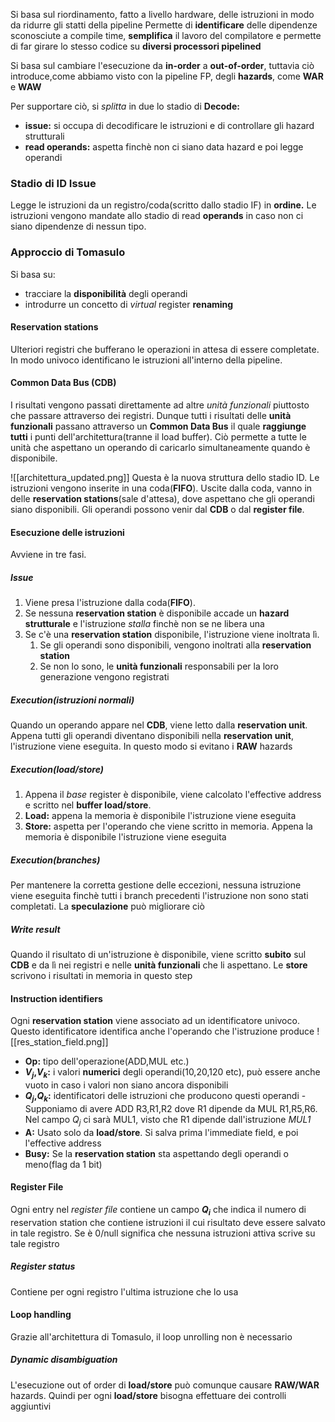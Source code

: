 Si basa sul riordinamento, fatto a livello hardware, delle istruzioni in modo da ridurre gli statti della pipeline
Permette di **identificare** delle dipendenze sconosciute a compile time, **semplifica** il lavoro del compilatore e permette di far girare lo stesso codice su **diversi processori pipelined**

Si basa sul cambiare l'esecuzione da **in-order** a **out-of-order**, tuttavia ciò introduce,come abbiamo visto con la pipeline FP, degli **hazards**, come **WAR** e **WAW**

Per supportare ciò, si *splitta* in due lo stadio di **Decode:**
- **issue:** si occupa di decodificare le istruzioni e di controllare gli hazard strutturali
- **read operands:** aspetta finchè non ci siano data hazard e poi legge operandi

### Stadio di ID Issue
Legge le istruzioni da un registro/coda(scritto dallo stadio IF) in **ordine.**
Le istruzioni vengono mandate allo stadio di read **operands** in caso non ci siano dipendenze di nessun tipo.

### Approccio di Tomasulo
Si basa su:
- tracciare la **disponibilità** degli operandi
- introdurre un concetto di *virtual* register **renaming**

#### Reservation stations
Ulteriori registri che bufferano le operazioni in attesa di essere completate.
In modo univoco identificano le istruzioni all'interno della pipeline.

#### Common Data Bus (CDB)
I risultati vengono passati direttamente ad altre *unità funzionali* piuttosto che passare attraverso dei registri.
Dunque tutti i risultati delle **unità** **funzionali** passano attraverso un **Common Data Bus** il quale **raggiunge tutti** i punti dell'architettura(tranne il load buffer).
Ciò permette a tutte le unità che aspettano un operando di caricarlo simultaneamente quando è disponibile.

![[architettura_updated.png]]
Questa è la nuova struttura dello stadio ID.
Le istruzioni vengono inserite in una coda(**FIFO**).
Uscite dalla coda, vanno in delle **reservation stations**(sale d'attesa), dove aspettano che gli operandi siano disponibili.
Gli operandi possono venir dal **CDB** o dal **register file**.

#### Esecuzione delle istruzioni
Avviene in tre fasi.
##### Issue
1. Viene presa l'istruzione dalla coda(**FIFO**).
2. Se nessuna **reservation station** è disponibile accade un **hazard strutturale** e l'istruzione *stalla* finchè non se ne libera una
3. Se c'è una **reservation station** disponibile, l'istruzione viene inoltrata lì.
	1. Se gli operandi sono disponibili, vengono inoltrati alla **reservation station**
	2. Se non lo sono, le **unità funzionali** responsabili per la loro generazione vengono registrati

##### Execution(istruzioni normali)
Quando un operando appare nel **CDB**, viene letto dalla **reservation unit**.
Appena tutti gli operandi diventano disponibili nella **reservation unit**, l'istruzione viene eseguita.
In questo modo si evitano i **RAW** hazards

##### Execution(load/store)
1. Appena il *base* register è disponibile, viene calcolato l'effective address e scritto nel **buffer load/store**.
2. **Load:** appena la memoria è disponibile l'istruzione viene eseguita
3. **Store:** aspetta per l'operando che viene scritto in memoria. Appena la memoria è disponibile l'istruzione viene eseguita

##### Execution(branches)
Per mantenere la corretta gestione delle eccezioni, nessuna istruzione viene eseguita finchè tutti i branch precedenti l'istruzione non sono stati completati.
La **speculazione** può migliorare ciò

##### Write result
Quando il risultato di un'istruzione è disponibile, viene scritto **subito** sul **CDB** e da lì nei registri e nelle **unità funzionali** che li aspettano.
Le **store** scrivono i risultati in memoria in questo step

#### Instruction identifiers
Ogni **reservation station** viene associato ad un identificatore univoco.
Questo identificatore identifica anche l'operando che l'istruzione produce
![[res_station_field.png]]
- **Op:** tipo dell'operazione(ADD,MUL etc.)
- **$V_j$,$V_k$:** i valori **numerici**  degli operandi(10,20,120 etc), può essere anche vuoto in caso i valori non siano ancora disponibili
- **$Q_j$,$Q_k$:** identificatori delle istruzioni che producono questi operandi
		   - Supponiamo di avere ADD R3,R1,R2 dove R1 dipende da MUL R1,R5,R6. 
		Nel campo $Q_j$ ci sarà MUL1, visto che R1 dipende dall'istruzione *MUL1*
- **A:** Usato solo da **load/store**. Si salva prima l'immediate field, e poi l'effective address
- **Busy:** Se la **reservation station** sta aspettando degli operandi o meno(flag da 1 bit)

#### Register File
Ogni entry nel *register file* contiene un campo **$Q_i$** che indica il numero di reservation station che contiene istruzioni il cui risultato deve essere salvato in tale registro.
Se è 0/null significa che nessuna istruzioni attiva scrive su tale registro
##### Register status
Contiene per ogni registro l'ultima istruzione che lo usa

#### Loop handling
Grazie all'architettura di Tomasulo, il loop unrolling non è necessario

##### Dynamic disambiguation
L'esecuzione out of order di **load/store** può comunque causare **RAW/WAR** hazards. Quindi per ogni **load/store** bisogna effettuare dei controlli aggiuntivi